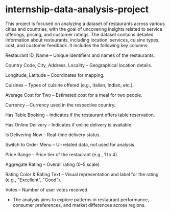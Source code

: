 # internship-data-analysis-project
This project is focused on analyzing a dataset of restaurants across various cities and countries, with the goal of uncovering insights related to service offerings, pricing, and customer ratings.
The dataset contains detailed information about restaurants, including location, services, cuisine types, cost, and customer feedback. It includes the following key columns:

Restaurant ID, Name – Unique identifiers and names of the restaurants.

Country Code, City, Address, Locality – Geographical location details.

Longitude, Latitude – Coordinates for mapping.

Cuisines – Types of cuisine offered (e.g., Italian, Indian, etc.).

Average Cost for Two – Estimated cost for a meal for two people.

Currency – Currency used in the respective country.

Has Table Booking – Indicates if the restaurant offers table reservation.

Has Online Delivery – Indicates if online delivery is available.

Is Delivering Now – Real-time delivery status.

Switch to Order Menu – UI-related data, not used for analysis.

Price Range – Price tier of the restaurant (e.g., 1 to 4).

Aggregate Rating – Overall rating (0–5 scale).

Rating Color & Rating Text – Visual representation and label for the rating (e.g., "Excellent", "Good").

Votes – Number of user votes received.
- The analysis aims to explore patterns in restaurant performance, consumer preferences, and market differences across regions.

